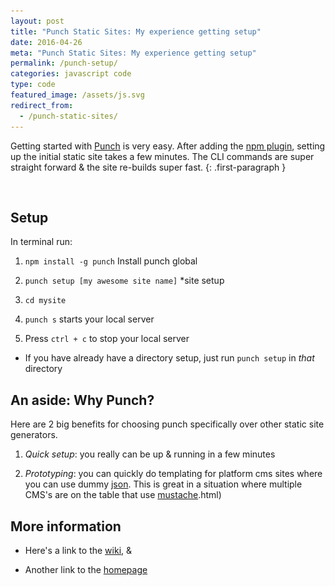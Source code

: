 ```yaml
---
layout: post
title: "Punch Static Sites: My experience getting setup"
date: 2016-04-26
meta: "Punch Static Sites: My experience getting setup"
permalink: /punch-setup/
categories: javascript code
type: code
featured_image: /assets/js.svg
redirect_from:
  - /punch-static-sites/
---
```


Getting started with [Punch](//laktek.github.io/punch/) is very easy. After adding the [npm plugin](//www.npmjs.com/package/punch), setting up the initial static site takes a few minutes. The CLI commands are super straight forward & the site re-builds super fast.
{: .first-paragraph }

![<img alt="This picture is copied from the Punch website - go there to read more about punch" src="/assets/punch-static-sites/punch.png" />](http://laktek.github.io/punch/)

## Setup

In terminal run:

1. `npm install -g punch` Install punch global

2. `punch setup [my awesome site name]` *site setup

3. `cd mysite` 

4. `punch s` starts your local server

5. Press `ctrl + c` to stop your local server

* If you have already have a directory setup, just run `punch setup` in _that_ directory

## An aside: Why Punch?

Here are 2 big benefits for choosing punch specifically over other static site generators.

1. *Quick setup*: you really can be up & running in a few minutes

2. *Prototyping*: you can quickly do templating for platform cms sites where you can use dummy [json](//www.json.org/). This is great in a situation where multiple CMS's are on the table that use [mustache](//mustache.github.io/mustache.5).html)

## More information

- Here's a link to the [wiki](//github.com/laktek/punch/wiki), &

- Another link to the [homepage](//laktek.github.io/punch/)



